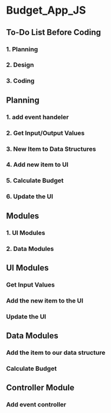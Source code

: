 # Budget_App_JS

## To-Do List Before Coding

### 1. Planning 
### 2. Design
### 3. Coding


## Planning

### 1. add event handeler
### 2. Get Input/Output Values
### 3. New Item to Data Structures
### 4. Add new item to UI
### 5. Calculate Budget
### 6. Update the UI

## Modules
### 1. UI Modules
### 2. Data Modules

## UI Modules
### Get Input Values
### Add the new item to the UI
### Update the UI

## Data Modules
### Add the item to our data structure
### Calculate Budget

## Controller Module
### Add event controller

